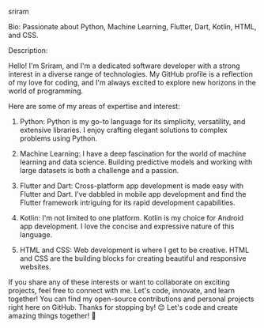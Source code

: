 sriram

Bio: Passionate about Python, Machine Learning, Flutter, Dart, Kotlin, HTML, and CSS.

Description:

Hello! I'm Sriram, and I'm a dedicated software developer with a strong interest in a diverse range of technologies. My GitHub profile is a reflection of my love for coding, and I'm always excited to explore new horizons in the world of programming.

Here are some of my areas of expertise and interest:

1. Python: Python is my go-to language for its simplicity, versatility, and extensive libraries. I enjoy crafting elegant solutions to complex problems using Python.

2. Machine Learning: I have a deep fascination for the world of machine learning and data science. Building predictive models and working with large datasets is both a challenge and a passion.

3. Flutter and Dart: Cross-platform app development is made easy with Flutter and Dart. I've dabbled in mobile app development and find the Flutter framework intriguing for its rapid development capabilities.

4. Kotlin: I'm not limited to one platform. Kotlin is my choice for Android app development. I love the concise and expressive nature of this language.

5. HTML and CSS: Web development is where I get to be creative. HTML and CSS are the building blocks for creating beautiful and responsive websites.

If you share any of these interests or want to collaborate on exciting projects, feel free to connect with me. Let's code, innovate, and learn together! You can find my open-source contributions and personal projects right here on GitHub. Thanks for stopping by! 😊
Let's code and create amazing things together! 🚀

